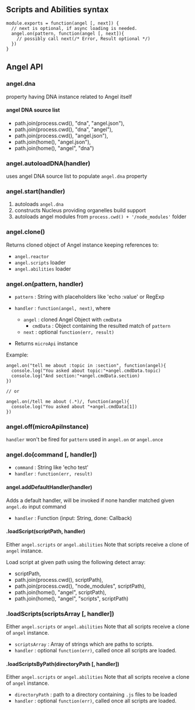## Scripts and Abilities syntax

    module.exports = function(angel [, next]) {
      // next is optional, if async loading is needed.
      angel.on(pattern, function(angel [, next]){
        // possibly call next(/* Error, Result optional */)
      })
    }

## Angel API

### angel.dna

property having DNA instance related to Angel itself

#### angel DNA source list

* path.join(process.cwd(), "dna", "angel.json"),
* path.join(process.cwd(), "dna", "angel"),
* path.join(process.cwd(), "angel.json"),
* path.join(home(), "angel.json"),
* path.join(home(), "angel", "dna")

### angel.autoloadDNA(handler)

uses angel DNA source list to populate `angel.dna`  property

### angel.start(handler)

1. autoloads `angel.dna`
2. constructs Nucleus providing organelles build support
3. autoloads angel modules from `process.cwd() + '/node_modules'` folder

### angel.clone()

Returns cloned object of Angel instance keeping references to:

* `angel.reactor`
* `angel.scripts` loader
* `angel.abilities` loader

### angel.on(pattern, handler)

* `pattern` : String with placeholders like 'echo :value' or RegExp
* `handler` : `function(angel, next)`, where
  * `angel` : cloned Angel Object with `cmdData`
    * `cmdData` : Object containing the resulted match of `pattern`
  * `next` : optional `function(err, result)`

* Returns `microApi` instance

Example:

    angel.on("tell me about :topic in :section", function(angel){
      console.log("You asked about topic:"+angel.cmdData.topic)
      console.log("And section:"+angel.cmdData.section)
    })

    // or

    angel.on(/tell me about (.*)/, function(angel){
      console.log("You asked about "+angel.cmdData[1])
    })

### angel.off(microApiInstance)

`handler` won't be fired for `pattern` used in `angel.on` or `angel.once`

### angel.do(command [, handler])

* `command` : String like 'echo test'
* `handler` : `function(err, result)`

#### angel.addDefaultHandler(handler)

Adds a default handler, will be invoked if none handler matched given `angel.do` input command

* `handler` : Function (input: String, done: Callback)

#### .loadScript(scriptPath, handler)
Either `angel.scripts` or `angel.abilities`
Note that scripts receive a clone of `angel` instance.

Load script at given path using the following detect array:

* scriptPath,
* path.join(process.cwd(), scriptPath),
* path.join(process.cwd(), "node_modules", scriptPath),
* path.join(home(), "angel", scriptPath),
* path.join(home(), "angel", "scripts", scriptPath)

### .loadScripts(scriptsArray [, handler])
Either `angel.scripts` or `angel.abilities`
Note that all scripts receive a clone of `angel` instance.

* `scriptsArray` : Array of strings which are paths to scripts.
* `handler` : optional `function(err)`, called once all scripts are loaded.

#### .loadScriptsByPath(directoryPath [, handler])
Either `angel.scripts` or `angel.abilities`
Note that all scripts receive a clone of `angel` instance.

* `directoryPath` : path to a directory containing `.js` files to be loaded
* `handler` : optional `function(err)`, called once all scripts are loaded.
